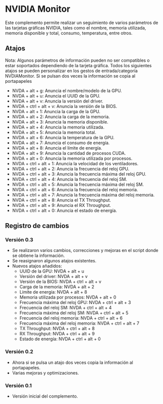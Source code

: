 # NVIDIA Monitor

Este complemento permite realizar un seguimiento de varios parámetros de las tarjetas gráficas NVIDIA, tales como el nombre, memoria utilizada, memoria disponible y total, consumo, temperatura, entre otros.

## Atajos

Nota: Algunos parámetros de información pueden no ser compatibles o estar soportados dependiendo de la tarjeta gráfica.
Todos los siguientes atajos se pueden personalizar en los gestos de entrada/categoría NVDIAMonitor. Si se pulsan dos veces la información  se copia al portapapeles

- NVDA + alt + g: Anuncia el nombre/modelo de la GPU.
- NVDA + alt + u: Anuncia el UUID de la GPU.
- NVDA + alt + v: Anuncia la versión del driver.
- NVDA + ctrl + alt + v: Anuncia la versión de la BIOS.
- NVDA + alt + 1: Anuncia la carga de la GPU.
- NVDA + alt + 2: Anuncia la carga de la memoria.
- NVDA + alt + 3: Anuncia la memoria disponible.
- NVDA + alt + 4: Anuncia la memoria utilizada.
- NVDA + alt + 5: Anuncia la memoria total.
- NVDA + alt + 6: Anuncia la temperatura de la GPU.
- NVDA + alt + 7: Anuncia el consumo de energía.
- NVDA + alt + 8: Anuncia el límite de energía.
- NVDA + alt + 9: Anuncia la cantidad de procesos CUDA.
- NVDA + alt + 0: Anuncia la memoria utilizada por procesos.
- NVDA + ctrl + alt + 1: Anuncia la velocidad de los ventiladores.
- NVDA + ctrl + alt + 2: Anuncia la frecuencia del reloj GPU.
- NVDA + ctrl + alt + 3: Anuncia la frecuencia máxima del reloj GPU.
- NVDA + ctrl + alt + 4: Anuncia la frecuencia del reloj SM.
- NVDA + ctrl + alt + 5: Anuncia la frecuencia máxima del reloj SM.
- NVDA + ctrl + alt + 6: Anuncia la frecuencia del reloj memoria.
- NVDA + ctrl + alt + 7: Anuncia la frecuencia máxima del reloj memoria.
- NVDA + ctrl + alt + 8: Anuncia el TX Throughput.
- NVDA + ctrl + alt + 9: Anuncia el RX Throughput.
- NVDA + ctrl + alt + 0: Anuncia el estado de energía.


## Registro de cambios

### Versión 0.3

- Se realizaron varios cambios, correcciones y mejoras en el script donde se obtiene la información.
- Se reasignaron algunos atajos existentes.
- Nuevos atajos añadidos:
  - UUID de la GPU: NVDA + alt + u
  - Versión del driver: NVDA + alt + v
  - Versión de la BIOS: NVDA + ctrl + alt + v
  - Carga de la memoria: NVDA + alt + 2
  - Límite de energía: NVDA + alt + 8
  - Memoria utilizada por procesos: NVDA + alt + 0
  - Frecuencia máxima del reloj GPU: NVDA + ctrl + alt + 3
  - Frecuencia del reloj SM: NVDA + ctrl + alt + 4
  - Frecuencia máxima del reloj SM: NVDA + ctrl + alt + 5
  - Frecuencia del reloj memoria: NVDA + ctrl + alt + 6
  - Frecuencia máxima del reloj memoria: NVDA + ctrl + alt + 7
  - TX Throughput: NVDA + ctrl + alt + 8
  - RX Throughput: NVDA + ctrl + alt + 9
  - Estado de energía: NVDA + ctrl + alt + 0

### Versión 0.2

- Ahora si se pulsa un atajo dos veces copia la información al portapapeles.
- Varias mejoras y optimizaciones.

### Versión 0.1

- Versión inicial del complemento.
